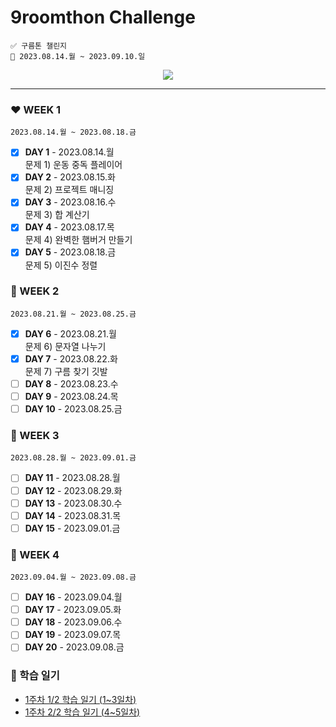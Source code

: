 # 9roomthon Challenge
```
✅ 구름톤 챌린지
📅 2023.08.14.월 ~ 2023.09.10.일
```
<div align="center">
  <a href="https://hits.seeyoufarm.com"><img src="https://hits.seeyoufarm.com/api/count/incr/badge.svg?url=https%3A%2F%2Fgithub.com%2Fjung0115%2F9room-java&count_bg=%238CADE3&title_bg=%23477CD3&icon=mixcloud.svg&icon_color=%23E7E7E7&title=9room+java&edge_flat=false"/></a>
</div>

---

### ❤️ WEEK 1
`2023.08.14.월 ~ 2023.08.18.금`  
- [x] **DAY 1** - 2023.08.14.월  
문제 1) 운동 중독 플레이어  
- [x] **DAY 2** - 2023.08.15.화  
문제 2) 프로젝트 매니징  
- [x] **DAY 3** - 2023.08.16.수  
문제 3) 합 계산기  
- [x] **DAY 4** - 2023.08.17.목  
문제 4) 완벽한 햄버거 만들기  
- [x] **DAY 5** - 2023.08.18.금  
문제 5) 이진수 정렬  
  
### 🧡 WEEK 2
`2023.08.21.월 ~ 2023.08.25.금`  
- [x] **DAY 6** - 2023.08.21.월  
문제 6) 문자열 나누기  
- [x] **DAY 7** - 2023.08.22.화  
문제 7) 구름 찾기 깃발  
- [ ] **DAY 8** - 2023.08.23.수  
- [ ] **DAY 9** - 2023.08.24.목  
- [ ] **DAY 10** - 2023.08.25.금    
  
### 💛 WEEK 3
`2023.08.28.월 ~ 2023.09.01.금`  
- [ ] **DAY 11** - 2023.08.28.월  
- [ ] **DAY 12** - 2023.08.29.화  
- [ ] **DAY 13** - 2023.08.30.수  
- [ ] **DAY 14** - 2023.08.31.목  
- [ ] **DAY 15** - 2023.09.01.금   
  
### 💚 WEEK 4
`2023.09.04.월 ~ 2023.09.08.금`  
- [ ] **DAY 16** - 2023.09.04.월  
- [ ] **DAY 17** - 2023.09.05.화  
- [ ] **DAY 18** - 2023.09.06.수  
- [ ] **DAY 19** - 2023.09.07.목  
- [ ] **DAY 20** - 2023.09.08.금   
  
### 💟 학습 일기
- [1주차 1/2 학습 일기 (1~3일차)](https://blog.naver.com/zzang_stone_smash/223185371571)
- [1주차 2/2 학습 일기 (4~5일차)](https://blog.naver.com/zzang_stone_smash/223187290825)  
  
